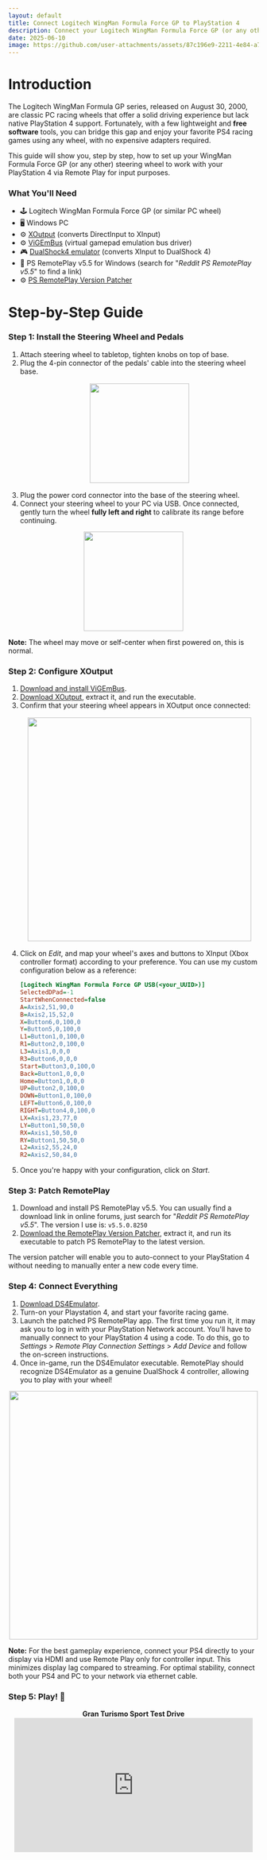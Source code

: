 ```yaml
---
layout: default
title: Connect Logitech WingMan Formula Force GP to PlayStation 4
description: Connect your Logitech WingMan Formula Force GP (or any other) steering wheel to your PlayStation 4.
date: 2025-06-10
image: https://github.com/user-attachments/assets/87c196e9-2211-4e84-a7c0-a10c570b6eef
---
```


# Introduction

The Logitech WingMan Formula GP series, released on August 30, 2000, are classic PC racing wheels that offer a solid driving experience but lack native PlayStation 4 support. Fortunately, with a few lightweight and **free software** tools, you can bridge this gap and enjoy your favorite PS4 racing games using any wheel, with no expensive adapters required.

This guide will show you, step by step, how to set up your WingMan Formula Force GP (or any other) steering wheel to work with your PlayStation 4 via Remote Play for input purposes.

### What You'll Need

 - 🕹️ Logitech WingMan Formula Force GP (or similar PC wheel)
 - 🖥️ Windows PC
 - ⚙️ [XOutput](https://github.com/csutorasa/XOutput/releases) (converts DirectInput to XInput)
 - ⚙️ [ViGEmBus](https://github.com/nefarius/ViGEmBus/releases) (virtual gamepad emulation bus driver)
 - 🎮 [DualShock4 emulator](https://github.com/r57zone/DualShock4-emulator/releases) (converts XInput to DualShock 4)
 - 📡 PS RemotePlay v5.5 for Windows (search for "_Reddit PS RemotePlay v5.5_" to find a link)
 - ⚙️ [PS RemotePlay Version Patcher](https://github.com/xeropresence/remoteplay-version-patcher/releases)

# Step-by-Step Guide

<div class="step">
    <h3>Step 1: Install the Steering Wheel and Pedals</h3>
</div>

1. Attach steering wheel to tabletop, tighten knobs on top of base.
2. Plug the 4-pin connector of the pedals' cable into the steering wheel base.
    <p align="center" style="margin: 1rem 0;">
        <img src="https://github.com/user-attachments/assets/f9e90f7a-c585-4478-bd52-039212b135ff" width="200">
    </p>
3. Plug the power cord connector into the base of the steering wheel.
4. Connect your steering wheel to your PC via USB. Once connected, gently turn the wheel **fully left and right** to calibrate its range before continuing.

<p align="center">
  <img src="https://github.com/user-attachments/assets/29a7dabb-cd21-4c94-84cd-c9e19f98eddf" width="200">
</p>

**Note:** The wheel may move or self-center when first powered on, this is normal. 

<div class="step">
    <h3>Step 2: Configure XOutput</h3>
</div>

1. [Download and install ViGEmBus](https://github.com/nefarius/ViGEmBus/releases).
2. [Download XOutput](https://github.com/csutorasa/XOutput/releases), extract it, and run the executable.
3. Confirm that your steering wheel appears in XOutput once connected:
    <p align="center" style="margin: 1rem 0;">
        <img src="https://github.com/user-attachments/assets/266e999f-0dd9-47b8-8617-624b4c483efb" width="450">
    </p>
4. Click on _Edit_, and map your wheel's axes and buttons to XInput (Xbox controller format) according to your preference. You can use my custom configuration below as a reference:
    ```ini
    [Logitech WingMan Formula Force GP USB(<your_UUID>)]
    SelectedDPad=-1
    StartWhenConnected=false
    A=Axis2,51,90,0
    B=Axis2,15,52,0
    X=Button6,0,100,0
    Y=Button5,0,100,0
    L1=Button1,0,100,0
    R1=Button2,0,100,0
    L3=Axis1,0,0,0
    R3=Button6,0,0,0
    Start=Button3,0,100,0
    Back=Button1,0,0,0
    Home=Button1,0,0,0
    UP=Button2,0,100,0
    DOWN=Button1,0,100,0
    LEFT=Button6,0,100,0
    RIGHT=Button4,0,100,0
    LX=Axis1,23,77,0
    LY=Button1,50,50,0
    RX=Axis1,50,50,0
    RY=Button1,50,50,0
    L2=Axis2,55,24,0
    R2=Axis2,50,84,0
    ```
5. Once you're happy with your configuration, click on _Start_.

<div class="step">
    <h3>Step 3: Patch RemotePlay</h3>
</div>

1. Download and install PS RemotePlay v5.5. You can usually find a download link in online forums, just search for "_Reddit PS RemotePlay v5.5_". The version I use is: `v5.5.0.8250`
2. [Download the RemotePlay Version Patcher](https://github.com/xeropresence/remoteplay-version-patcher/releases), extract it, and run its executable to patch PS RemotePlay to the latest version.

The version patcher will enable you to auto-connect to your PlayStation 4 without needing to manually enter a new code every time.

<div class="step">
    <h3>Step 4: Connect Everything</h3>
</div>

1. [Download DS4Emulator](https://github.com/r57zone/DualShock4-emulator/releases).
2. Turn-on your Playstation 4, and start your favorite racing game.
3. Launch the patched PS RemotePlay app. The first time you run it, it may ask you to log in with your PlayStation Network account. You'll have to manually connect to your PlayStation 4 using a code. To do this, go to _Settings_ > _Remote Play Connection Settings_ > _Add Device_ and follow the on-screen instructions.
4. Once in-game, run the DS4Emulator executable. RemotePlay should recognize DS4Emulator as a genuine DualShock 4 controller, allowing you to play with your wheel!

<p align="center">
    <img src="https://github.com/user-attachments/assets/af9c09d3-5db9-4319-b938-dbdc832737d6" width="500">
</p>

**Note:** For the best gameplay experience, connect your PS4 directly to your display via HDMI and use Remote Play only for controller input. This minimizes display lag compared to streaming. For optimal stability, connect both your PS4 and PC to your network via ethernet cable.

<div class="step">
    <h3>Step 5: Play! 🏁</h3>
</div>

<p align="center">
    <strong>Gran Turismo Sport Test Drive</strong><br>
    <iframe width="480" height="270" src="https://github.com/user-attachments/assets/a00f45bd-9882-45d7-8038-712bad51fbfa" frameborder="0" allowfullscreen></iframe>
</p>
